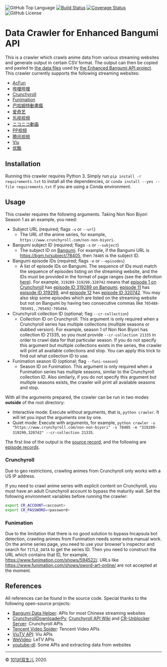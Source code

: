 ![GitHub Top Language](https://img.shields.io/github/languages/top/maobowen/enhanced-bangumi-api-data-crawler)
[![Build Status](https://travis-ci.com/maobowen/enhanced-bangumi-api-data-crawler.svg?branch=master)](https://travis-ci.com/maobowen/enhanced-bangumi-api-data-crawler)
[![Coverage Status](https://coveralls.io/repos/github/maobowen/enhanced-bangumi-api-data-crawler/badge.svg?branch=master)](https://coveralls.io/github/maobowen/enhanced-bangumi-api-data-crawler?branch=master)
![GitHub License](https://img.shields.io/github/license/maobowen/enhanced-bangumi-api-data-crawler)

# Data Crawler for Enhanced Bangumi API

This is a crawler which crawls anime data from various streaming websites and generate output in certain CSV format. The output can then be copied and pasted to [the data files](https://github.com/maobowen/enhanced-bangumi-api-data) used by [the Enhanced Bangumi API project](https://github.com/maobowen/enhanced-bangumi-api). This crawler currently supports the following streaming websites:

- [AcFun](https://www.acfun.cn)
- [哔哩哔哩](https://www.bilibili.com)
- [Crunchyroll](https://www.crunchyroll.com)
- [Funimation](https://www.funimation.com)
- [巴哈姆特動畫瘋](https://ani.gamer.com.tw)
- [爱奇艺](https://www.iqiyi.com)
- [乐视视频](https://www.le.com)
- [ニコニコ動画](https://www.nicovideo.jp)
- [PP视频](https://www.pptv.com)
- [腾讯视频](https://v.qq.com)
- [Viu](http://www.viu.com)
- [优酷](https://www.youku.com)

## Installation

Running this crawler requires Python 3. Simply run `pip install -r requirements.txt` to install all the dependencies, or `conda install --yes --file requirements.txt` if you are using a Conda environment.

## Usage

This crawler requires the following arguments. Taking Non Non Biyori Season 1 as an example, you need:

- Subject URL (required; flags `-u` or `--url`)
  - The URL of the anime series, for example, `https://www.crunchyroll.com/non-non-biyori`.
- Bangumi subject ID (required; flags `-s` or `--subject`)
  - The subject ID on [Bangumi](https://bgm.tv). For example, if the Bangumi URL is https://bgm.tv/subject/78405, then `78405` is the subject ID.
- Bangumi episode IDs (required; flags `-e` or `--episodes`)
  - A list of episode IDs on Bangumi. The sequence of IDs must match the sequence of episodes listing on the streaming website, and the IDs must be provided in the format of page ranges (see the definition [here](https://www.geeksforgeeks.org/python-convert-string-ranges-to-list/)). For example, `319289-319299,320742` means that [episode 1 on Crunchyroll](https://www.crunchyroll.com/media-645563) has [episode ID 319289 on Bangumi](https://bgm.tv/ep/319289), [episode 11](https://www.crunchyroll.com/media-645583) has [episode ID 319299](https://bgm.tv/ep/319299), and [episode 12](https://www.crunchyroll.com/media-645585) has [episode ID 320742](https://bgm.tv/ep/320742). You may also skip some episodes which are listed on the streaming website but not on Bangumi by having two consecutive commas like `705488-705491,,705492-705494`.
- Crunchyroll collection ID (optional; flag `--cr-collection`)
  - Collection ID on Crunchyroll. This argument is only required when a Crunchyroll series has multiple collections (multiple seasons or dubbed version). For example, season 1 of Non Non Biyori has collection ID 21335, so you must provide `--cr-collection 21335` in order to crawl data for that particular season. If you do not specify this argument but multiple collections exists in the series, the crawler will print all available collections and stop. You can apply this trick to find out what collection ID to use.
- Funimation season ID (optional; flag `--funi-season`)
  - Season ID on Funimation. This argument is only required when a Funimation series has multiple seasons, similar to the Crunchyroll collection ID. Also similarly, if you do not specify this argument but multiple seasons exists, the crawler will print all available seasons and stop.

With all the arguments prepared, the crawler can be run in two modes **outside** of the root directory:

- Interactive mode: Execute without arguments, that is, `python crawler`. It will let you input the arguments one by one.
- Quiet mode: Execute with arguments, for example, `python crawler -u "https://www.crunchyroll.com/non-non-biyori" -s 78405 -e "319289-319299,320742" --cr-collection 21335`.

The first line of the output is the [source record](https://github.com/maobowen/enhanced-bangumi-api-data/tree/master/sources), and the following are [episode records](https://github.com/maobowen/enhanced-bangumi-api-data/tree/master/episodes).

### Crunchyroll

Due to geo restrictions, crawling animes from Crunchyroll only works with a US IP address.

If you need to crawl anime series with explicit content on Crunchyroll, you must have an adult Crunchyroll account to bypass the maturity wall. Set the following environment variables before running the crawler:

```sh
export CR_ACCOUNT=<account>
export CR_PASSWORD=<password>
```

### Funimation

Due to the limitation that there is no good solution to bypass Incapsula bot detection, crawling animes from Funimation needs some extra manual work. On the anime series page, you need to use your browser's inspector and search for `TITLE_DATA` to get the series ID. Then you need to construct the URL which contains that ID, for example, <https://www.funimation.com/shows/594522/>. URLs like <https://www.funimation.com/shows/sword-art-online/> are not accepted at the moment.

## References

All references can be found in the source code. Special thanks to the following open-source projects:

- [Bangumi Data Helper](https://github.com/bangumi-data/helper): APIs for most Chinese streaming websites
- [CrunchyrollDownloaderPy](https://github.com/ThePBone/CrunchyrollDownloaderPy), [Crunchyroll API Wiki](https://github.com/CloudMax94/crunchyroll-api/wiki) and [CR-Unblocker Server](https://github.com/onestay/CR-Unblocker-Server): Crunchyroll APIs
- [Tencent Video Spider](https://github.com/ljm9104/tencent_video_spider): Tencent Video APIs
- [ViuTV API](https://github.com/ljm9104/tencent_video_spider): Viu APIs
- [WeVideo](https://github.com/afirez/WeVideo): LeTV APIs
- [youtube-dl](http://github.com/ytdl-org/youtube-dl): Some APIs and extracting data from websites

---

© [101对双生儿](https://bmao.tech/) 2020.
